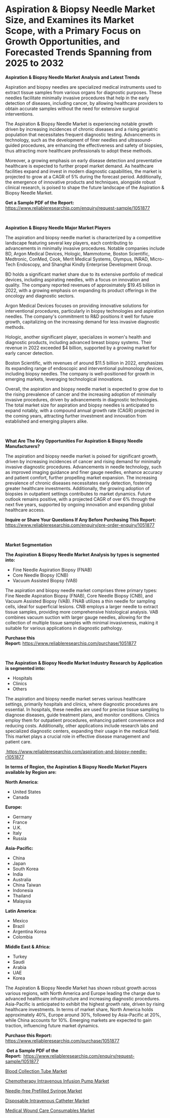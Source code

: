 <p><h1>Aspiration & Biopsy Needle Market Size, and Examines its Market Scope, with a Primary Focus on Growth Opportunities, and Forecasted Trends Spanning from 2025 to 2032</h1></p><p><strong>Aspiration & Biopsy Needle Market Analysis and Latest Trends</strong></p>
<p><p>Aspiration and biopsy needles are specialized medical instruments used to extract tissue samples from various organs for diagnostic purposes. These needles facilitate minimally invasive procedures that help in the early detection of diseases, including cancer, by allowing healthcare providers to obtain accurate samples without the need for extensive surgical interventions.</p><p>The Aspiration & Biopsy Needle Market is experiencing notable growth driven by increasing incidences of chronic diseases and a rising geriatric population that necessitates frequent diagnostic testing. Advancements in technology, such as the development of finer needles and ultrasound-guided procedures, are enhancing the effectiveness and safety of biopsies, thus attracting more healthcare professionals to adopt these methods. </p><p>Moreover, a growing emphasis on early disease detection and preventative healthcare is expected to further propel market demand. As healthcare facilities expand and invest in modern diagnostic capabilities, the market is projected to grow at a CAGR of 5% during the forecast period. Additionally, the emergence of innovative products and techniques, alongside robust clinical research, is poised to shape the future landscape of the Aspiration & Biopsy Needle Market.</p></p>
<p><strong>Get a Sample PDF of the Report:&nbsp;</strong> <a href="https://www.reliableresearchiq.com/enquiry/request-sample/1051877?utm_campaign=973&utm_medium=2&utm_source=Github&utm_content=ia&utm_term=25032025&utm_id=aspiration-biopsy-needle">https://www.reliableresearchiq.com/enquiry/request-sample/1051877</a></p>
<p>&nbsp;</p>
<p><strong>Aspiration & Biopsy Needle Major Market Players</strong></p>
<p><p>The aspiration and biopsy needle market is characterized by a competitive landscape featuring several key players, each contributing to advancements in minimally invasive procedures. Notable companies include BD, Argon Medical Devices, Hologic, Mammotome, Boston Scientific, Medtronic, ConMed, Cook, Merit Medical Systems, Olympus, INRAD, Micro-Tech Endoscopy, and Shanghai Kindly Enterprise Development Group.</p><p>BD holds a significant market share due to its extensive portfolio of medical devices, including aspirating needles, with a focus on innovation and quality. The company reported revenues of approximately $19.45 billion in 2022, with a growing emphasis on expanding its product offerings in the oncology and diagnostic sectors.</p><p>Argon Medical Devices focuses on providing innovative solutions for interventional procedures, particularly in biopsy technologies and aspiration needles. The company's commitment to R&D positions it well for future growth, capitalizing on the increasing demand for less invasive diagnostic methods.</p><p>Hologic, another significant player, specializes in women's health and diagnostic products, including advanced breast biopsy systems. Their revenue in 2022 exceeded $4 billion, supported by a growing market for early cancer detection.</p><p>Boston Scientific, with revenues of around $11.5 billion in 2022, emphasizes its expanding range of endoscopic and interventional pulmonology devices, including biopsy needles. The company is well-positioned for growth in emerging markets, leveraging technological innovations.</p><p>Overall, the aspiration and biopsy needle market is expected to grow due to the rising prevalence of cancer and the increasing adoption of minimally invasive procedures, driven by advancements in diagnostic technologies. The total market size for aspiration and biopsy needles is anticipated to expand notably, with a compound annual growth rate (CAGR) projected in the coming years, attracting further investment and innovation from established and emerging players alike.</p></p>
<p>&nbsp;</p>
<p><strong>What Are The Key Opportunities For Aspiration & Biopsy Needle Manufacturers?</strong></p>
<p><p>The aspiration and biopsy needle market is poised for significant growth, driven by increasing incidences of cancer and rising demand for minimally invasive diagnostic procedures. Advancements in needle technology, such as improved imaging guidance and finer gauge needles, enhance accuracy and patient comfort, further propelling market expansion. The increasing prevalence of chronic diseases necessitates early detection, fostering greater healthcare investments. Additionally, the growing adoption of biopsies in outpatient settings contributes to market dynamics. Future outlook remains positive, with a projected CAGR of over 6% through the next five years, supported by ongoing innovation and expanding global healthcare access.</p></p>
<p><strong>Inquire or Share Your Questions If Any Before Purchasing This Report:</strong> <a href="https://www.reliableresearchiq.com/enquiry/pre-order-enquiry/1051877?utm_campaign=973&utm_medium=2&utm_source=Github&utm_content=ia&utm_term=25032025&utm_id=aspiration-biopsy-needle">https://www.reliableresearchiq.com/enquiry/pre-order-enquiry/1051877</a></p>
<p>&nbsp;</p>
<p><strong>Market Segmentation</strong></p>
<p><strong>The Aspiration & Biopsy Needle Market Analysis by types is segmented into:</strong></p>
<p><ul><li>Fine Needle Aspiration Biopsy (FNAB)</li><li>Core Needle Biopsy (CNB)</li><li>Vacuum Assisted Biopsy (VAB)</li></ul></p>
<p><p>The aspiration and biopsy needle market comprises three primary types: Fine Needle Aspiration Biopsy (FNAB), Core Needle Biopsy (CNB), and Vacuum Assisted Biopsy (VAB). FNAB utilizes a thin needle for sampling cells, ideal for superficial lesions. CNB employs a larger needle to extract tissue samples, providing more comprehensive histological analysis. VAB combines vacuum suction with larger gauge needles, allowing for the collection of multiple tissue samples with minimal invasiveness, making it suitable for various applications in diagnostic pathology.</p></p>
<p><strong>Purchase this Report:&nbsp;</strong><a href="https://www.reliableresearchiq.com/purchase/1051877?utm_campaign=973&utm_medium=2&utm_source=Github&utm_content=ia&utm_term=25032025&utm_id=aspiration-biopsy-needle">https://www.reliableresearchiq.com/purchase/1051877</a></p>
<p>&nbsp;</p>
<p><strong>The Aspiration & Biopsy Needle Market Industry Research by Application is segmented into:</strong></p>
<p><ul><li>Hospitals</li><li>Clinics</li><li>Others</li></ul></p>
<p><p>The aspiration and biopsy needle market serves various healthcare settings, primarily hospitals and clinics, where diagnostic procedures are essential. In hospitals, these needles are used for precise tissue sampling to diagnose diseases, guide treatment plans, and monitor conditions. Clinics employ them for outpatient procedures, enhancing patient convenience and reducing costs. Additionally, other applications include research labs and specialized diagnostic centers, expanding their usage in the medical field. This market plays a crucial role in effective disease management and patient care.</p></p>
<p><a href="https://www.reliableresearchiq.com/aspiration-and-biopsy-needle-r1051877?utm_campaign=973&utm_medium=2&utm_source=Github&utm_content=ia&utm_term=25032025&utm_id=aspiration-biopsy-needle">&nbsp;https://www.reliableresearchiq.com/aspiration-and-biopsy-needle-r1051877</a></p>
<p><strong>In terms of Region, the Aspiration & Biopsy Needle Market Players available by Region are:</strong></p>
<p>
    <p> <strong> North America: </strong>
        <ul>
            <li>United States</li>
            <li>Canada</li>
        </ul>
        </p> 
    <p> <strong> Europe: </strong>
        <ul>
            <li>Germany</li>
            <li>France</li>
            <li>U.K.</li>
            <li>Italy</li>
            <li>Russia</li>
        </ul>
        </p> 
    <p> <strong> Asia-Pacific: </strong>
        <ul>
            <li>China</li>
            <li>Japan</li>
            <li>South Korea</li>
            <li>India</li>
            <li>Australia</li>
            <li>China Taiwan</li>
            <li>Indonesia</li>
            <li>Thailand</li>
            <li>Malaysia</li>
        </ul>
        </p> 
    <p> <strong> Latin America: </strong>
        <ul>
            <li>Mexico</li>
            <li>Brazil</li>
            <li>Argentina Korea</li>
            <li>Colombia</li>
        </ul>
        </p> 
    <p> <strong> Middle East & Africa: </strong>
        <ul>
            <li>Turkey</li>
            <li>Saudi</li>
            <li>Arabia</li>
            <li>UAE</li>
            <li>Korea</li>
        </ul>
    </p>
    </p>
<p><p>The Aspiration & Biopsy Needle Market has shown robust growth across various regions, with North America and Europe leading the charge due to advanced healthcare infrastructure and increasing diagnostic procedures. Asia-Pacific is anticipated to exhibit the highest growth rate, driven by rising healthcare investments. In terms of market share, North America holds approximately 40%, Europe around 30%, followed by Asia-Pacific at 20%, while China accounts for 10%. Emerging markets are expected to gain traction, influencing future market dynamics.</p></p>
<p><strong>Purchase this Report: </strong><a href="https://www.reliableresearchiq.com/purchase/1051877?utm_campaign=973&utm_medium=2&utm_source=Github&utm_content=ia&utm_term=25032025&utm_id=aspiration-biopsy-needle">https://www.reliableresearchiq.com/purchase/1051877</a></p>
<p>&nbsp;<strong>Get a Sample PDF of the Report:&nbsp;&nbsp;</strong><a href="https://www.reliableresearchiq.com/enquiry/request-sample/1051877?utm_campaign=973&utm_medium=2&utm_source=Github&utm_content=ia&utm_term=25032025&utm_id=aspiration-biopsy-needle">https://www.reliableresearchiq.com/enquiry/request-sample/1051877</a></p>
<p><strong></strong></p>
<p><p><a href="https://github.com/stohllaackdw/Market-Research-Report-List-1/blob/main/blood-collection-tube-market.md?utm_campaign=973&utm_medium=2&utm_source=Github&utm_content=ia&utm_term=25032025&utm_id=aspiration-biopsy-needle">Blood Collection Tube Market</a></p><p><a href="https://github.com/fabinbuddygc/Market-Research-Report-List-1/blob/main/chemotherapy-intravenous-infusion-pump-market.md?utm_campaign=973&utm_medium=2&utm_source=Github&utm_content=ia&utm_term=25032025&utm_id=aspiration-biopsy-needle">Chemotherapy Intravenous Infusion Pump Market</a></p><p><a href="https://github.com/motanafraxer/Market-Research-Report-List-1/blob/main/needle-free-prefilled-syringe-market.md?utm_campaign=973&utm_medium=2&utm_source=Github&utm_content=ia&utm_term=25032025&utm_id=aspiration-biopsy-needle">Needle-free Prefilled Syringe Market</a></p><p><a href="https://github.com/ridchycarlas/Market-Research-Report-List-1/blob/main/disposable-intravenous-catheter-market.md?utm_campaign=973&utm_medium=2&utm_source=Github&utm_content=ia&utm_term=25032025&utm_id=aspiration-biopsy-needle">Disposable Intravenous Catheter Market</a></p><p><a href="https://github.com/bramsklizas/Market-Research-Report-List-1/blob/main/medical-wound-care-consumables-market.md?utm_campaign=973&utm_medium=2&utm_source=Github&utm_content=ia&utm_term=25032025&utm_id=aspiration-biopsy-needle">Medical Wound Care Consumables Market</a></p></p>